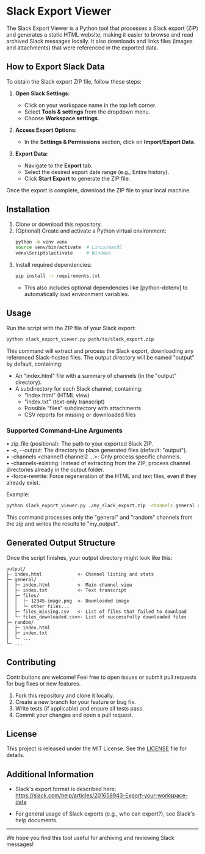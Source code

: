 # Slack Export Viewer

The Slack Export Viewer is a Python tool that processes a Slack export (ZIP) and generates a static HTML website, making it easier to browse and read archived Slack messages locally. It also downloads and links files (images and attachments) that were referenced in the exported data.

## How to Export Slack Data

To obtain the Slack export ZIP file, follow these steps:

1. **Open Slack Settings:**
   - Click on your workspace name in the top left corner.
   - Select **Tools & settings** from the dropdown menu.
   - Choose **Workspace settings**.

2. **Access Export Options:**
   - In the **Settings & Permissions** section, click on **Import/Export Data**.

3. **Export Data:**
   - Navigate to the **Export** tab.
   - Select the desired export date range (e.g., Entire history).
   - Click **Start Export** to generate the ZIP file.

Once the export is complete, download the ZIP file to your local machine.

## Installation

1. Clone or download this repository.
2. (Optional) Create and activate a Python virtual environment:
   ```bash
   python -m venv venv
   source venv/bin/activate  # Linux/macOS
   venv\Scripts\activate     # Windows
   ```
3. Install required dependencies:
   ```bash
   pip install -r requirements.txt
   ```
   - This also includes optional dependencies like [python-dotenv] to automatically load environment variables.  
   
## Usage

Run the script with the ZIP file of your Slack export:

```bash
python slack_export_viewer.py path/to/slack_export.zip
```

This command will extract and process the Slack export, downloading any referenced Slack-hosted files. The output directory will be named "output" by default, containing:

- An "index.html" file with a summary of channels (in the "output" directory).
- A subdirectory for each Slack channel, containing:
  - "index.html" (HTML view)  
  - "index.txt" (text-only transcript)  
  - Possible "files" subdirectory with attachments  
  - CSV reports for missing or downloaded files  

### Supported Command-Line Arguments

• zip_file (positional): The path to your exported Slack ZIP.  
• -o, --output: The directory to place generated files (default: "output").  
• -channels <channel1 channel2 ...>: Only process specific channels.  
• -channels-existing: Instead of extracting from the ZIP, process channel directories already in the output folder.  
• -force-rewrite: Force regeneration of the HTML and text files, even if they already exist.  

Example:

```bash
python slack_export_viewer.py ./my_slack_export.zip -channels general random -o my_output
```

This command processes only the "general" and "random" channels from the zip and writes the results to "my_output".

## Generated Output Structure

Once the script finishes, your output directory might look like this:

```
output/
├─ index.html             <- Channel listing and stats
├─ general/
│  ├─ index.html          <- Main channel view
│  ├─ index.txt           <- Text transcript
│  ├─ files/
│  │  ├─ 12345-image.png  <- Downloaded image
│  │  └─ other files...
│  ├─ files_missing.csv   <- List of files that failed to download
│  └─ files_downloaded.csv<- List of successfully downloaded files
├─ random/
│  ├─ index.html
│  ├─ index.txt
│  └─ ...
└─ ...
```

## Contributing

Contributions are welcome! Feel free to open issues or submit pull requests for bug fixes or new features.

1. Fork this repository and clone it locally.  
2. Create a new branch for your feature or bug fix.  
3. Write tests (if applicable) and ensure all tests pass.  
4. Commit your changes and open a pull request.

## License

This project is released under the MIT License. See the [LICENSE](LICENSE) file for details.

## Additional Information

- Slack's export format is described here:  
  https://slack.com/help/articles/201658943-Export-your-workspace-data

- For general usage of Slack exports (e.g., who can export?), see Slack's help documents.

---

We hope you find this tool useful for archiving and reviewing Slack messages!